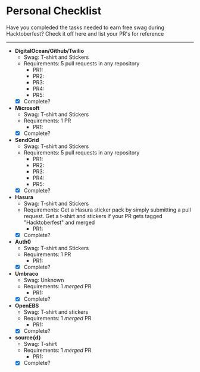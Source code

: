 # Personal Checklist

Have you compleded the tasks needed to earn free swag during Hacktoberfest? Check it off here and list your PR's for reference

***

- **DigitalOcean/Github/Twilio**
  - Swag: T-shirt and Stickers
  - Requirements: 5 pull requests in any repository
    - PR1:
    - PR2:
    - PR3:
    - PR4:
    - PR5:
  - [x] Complete? 
  
- **Microsoft**
  - Swag: T-shirt and Stickers
  - Requirements: 1 PR
    - PR1:
  - [x] Complete? 
  
- **SendGrid**
  - Swag: T-shirt and Stickers
  - Requirements: 5 pull requests in any repository
    - PR1:
    - PR2:
    - PR3:
    - PR4:
    - PR5:
  - [x] Complete? 
  
- **Hasura**
  - Swag: T-shirt and Stickers
  - Requirements: Get a Hasura sticker pack by simply submitting a pull request. Get a t-shirt and stickers if your PR gets tagged "Hacktoberfest" and merged
    - PR1:
  - [x] Complete?
  
- **Auth0**
  - Swag: T-shirt and Stickers
  - Requirements: 1 PR
    - PR1:
  - [x] Complete? 
  
- **Umbraco**
  - Swag: Unknown
  - Requirements: 1 *merged* PR
    - PR1:
  - [x] Complete? 
  
- **OpenEBS**
  - Swag: T-shirt and stickers
  - Requirements: 1 *merged* PR
    - PR1:
  - [x] Complete?
  
- **source{d}**
  - Swag: T-shirt
  - Requirements: 1 *merged* PR
    - PR1:
  - [x] Complete? 
